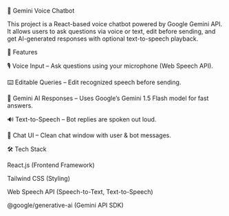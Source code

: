 🎤 Gemini Voice Chatbot 

This project is a React-based voice chatbot powered by Google Gemini API.
It allows users to ask questions via voice or text, edit before sending, and get AI-generated responses with optional text-to-speech playback.

🚀 Features

🎙️ Voice Input – Ask questions using your microphone (Web Speech API).

⌨️ Editable Queries – Edit recognized speech before sending.

🤖 Gemini AI Responses – Uses Google’s Gemini 1.5 Flash model for fast answers.

🔊 Text-to-Speech – Bot replies are spoken out loud.

💬 Chat UI – Clean chat window with user & bot messages.

🛠️ Tech Stack

React.js (Frontend Framework)

Tailwind CSS (Styling)

Web Speech API (Speech-to-Text, Text-to-Speech)

@google/generative-ai (Gemini API SDK)
